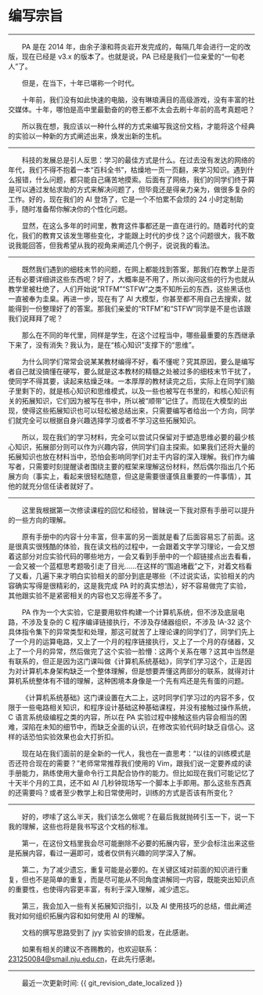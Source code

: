 <style>p { text-indent: 2em; }</style>

# 编写宗旨

---

PA 是在 2014 年，由余子濠和蒋炎岩开发完成的，每隔几年会进行一定的改版，现在已经是 v3.x 的版本了。也就是说，PA 已经是我们一位亲爱的“一旬老人”了。

但是，在当下，十年已堪称一个时代。

十年前，我们没有如此快速的电脑，没有琳琅满目的高级游戏，没有丰富的社交媒体。十年，哪怕是高中里最勤奋的的卷王都不太会去刷十年前的高考真题吧？

所以我在想，我应该以一种什么样的方式来编写我这份文档，才能将这个经典的实验以一种新的方式阐述出来，焕发出新的生机。

---

科技的发展总是引人反思：学习的最佳方式是什么。在过去没有发达的网络的年代，我们不得不抱着一本“百科全书”，枯燥地一页一页翻，来学习知识。遇到什么报错，什么问题，都只能自己痛苦地摸索。后面有了网络，我们的同学们终于算是可以通过发帖求助的方式来解决问题了，但毕竟还是得亲力亲为，做很多复杂的工作。好的，现在我们的 AI 登场了，它是一个不怕累不会烦的 24 小时定制助手，随时准备帮你解决你的个性化问题。

显然，在这么多年的时间里，教育这件事都还是一直在进行的。随着时代的变化，我们的教育又该发生哪些变化，才能跟上时代的步伐？这个问题很大，我不敢说我能回答，但我希望从我的视角来阐述几个例子，说说我的看法。

---

既然我们遇到的细枝末节的问题，在网上都能找到答案，那我们在教学上是否还有必要详细讲这些东西呢？好了，大概率是不用了，所以询问这些的行为也就从教学里被杜绝了，人们开始说“RTFM”“STFW”之类不知所云的东西，这些黑话也一直被奉为圭臬。再进一步，现在有了 AI 大模型，你甚至都不用自己去搜索，就能得到一份整理好了的答案。那我们亲爱的“RTFM”和“STFW”同学是不是也该跟我们说拜拜了呢？

那么在不同的年代里，同样是学生，在这个过程当中，哪些最重要的东西继承下来了，没有消失？我认为，是在“核心知识”支撑下的“思维”。

为什么同学们常常会说某某教材编得不好，看不懂呢？究其原因，要么是编写者自己就没搞懂在硬写，要么就是这本教材的精髓之处被过多的细枝末节干扰了，使同学不得其要，读起来枯燥乏味。一本厚厚的教材读完之后，实际上在同学们脑子里剩下的，就是核心知识和思维模式，以及一些也被写在书里的，和核心知识有关的拓展知识，它们因为被写在书中，所以被“顺带”记住了。而现在大模型的出现，使得这些拓展知识也可以轻松被总结出来，只需要编写者给出一个方向，同学们就完全可以根据自身兴趣选择学习或者不学习这些拓展知识。

所以，现在我们的学习材料，完全可以尝试只保留对于塑造思维必要的最少核心知识，拓展部分则可以作为兴趣内容，供同学们自主探索。如果我们还将大量的拓展知识也放在材料当中，恐怕会影响同学们对主干内容的深入理解。我们作为编写者，只需要时刻提醒读者围绕主要的框架来理解这份材料，然后偶尔指出几个拓展方向（事实上，看起来很轻松随意，但这是需要很谨慎且重要的一件事情），其他的就充分信任读者就好了。

---

这里我根据第一次修读课程的回忆和经验，冒昧说一下我对原有手册可以提升的一些方向的理解。

原有手册中的内容十分丰富，但丰富的另一面就是看了后面容易忘了前面。这是很真实很残酷的体验，我在读文档的过程中，一会跟着文字学习理论，一会又想着这部分对应实验代码的哪些地方，一会又看到手册中的一个超链接点出去看看，一会又被一个蓝框思考题吸引走了目光……在这样的“围追堵截”之下，对着文档看了又看，几遍下来才明白实验相关的部分到底是哪些（不过说实话，实验相关的内容确实写得是很精彩的，这是我完成 PA 时的真实想法），好不容易做完了实验，其他跟实验不是紧密相关的内容也又忘得差不多了。

PA 作为一个大实验，它是要用软件构建一个计算机系统，但不涉及底层电路，不涉及复杂的 C 程序编译链接执行，不涉及存储器组织，不涉及 IA-32 这个具体指令集下的异常类型和处理，那这可就苦了上理论课的同学们了，同学们先上了一个月的运算电路，又上了一个月的程序链接执行，又上了一个月的存储器，又上了一个月的异常，然后做完了这个实验一脸懵：这两个关系在哪？这其中当然是有联系的，但正是因为这门课叫做《计算机系统基础》，同学们学习这个，正是因为对计算机本身架构缺乏一个整体理解，但是想要弄懂这两部分的联系，就得对计算机系统整体有不错的理解，这种困境本身像是一个先有鸡还是先有蛋的问题。

《计算机系统基础》这门课设置在大二上，这时同学们学习过的内容不多，仅限于一些电路相关知识，和程序设计基础这种基础课程，并没有接触过操作系统，C 语言系统级编程之类的内容，所以在 PA 实验过程中接触这些内容会相当的困难，深陷在未知的细节中，而缺乏全面的认识，在修改实验代码时缺乏自信心。这样的话恐怕实验效果也会大打折扣。

现在站在我们面前的是全新的一代人，我也在一直思考：“以往的训练模式是否还符合现在的需要？”老师常常推荐我们使用的 Vim，跟我们说一定要养成的读手册能力，熟练使用大量命令行工具配合协作的能力。但比如现在我们可能记忆了十天半个月的工具，还不如 AI 几秒钟现场写一个脚本上手即用。那么这些东西真的还需要吗？或者至少教学上和日常使用时，训练的方式是否该有所变化？

---

好的，啰嗦了这么半天，我们该怎么做呢？在最后我就抛砖引玉一下，说一下我的理解，这些也将是我书写这个文档的标准。

第一，在这份文档里我会尽可能删除不必要的拓展内容，至少会标注出来这些是拓展内容，看过一遍即可，或者仅供有兴趣的同学深入了解。

第二，为了减少遗忘，重复可能是必要的。在关键区域对前面的知识进行重复，但也不是简单的重复，而是尽可能从不同角度讲解同一内容，既能突出知识点的重要性，也使得内容更丰富，有利于深入理解，减少遗忘。

第三，我会加入一些有关拓展知识指引，以及 AI 使用技巧的总结，借此阐述我对如何组织拓展内容和如何使用 AI 的理解。

文档的撰写思路受到了 jyy 实验安排的启发，在此感谢。


如果有相关的建议不吝赐教的，也欢迎联系：<email>231250084@smail.nju.edu.cn</email>，在此先行感谢。

---

最近一次更新时间: {{ git_revision_date_localized }}